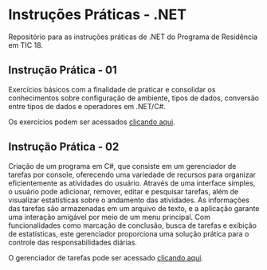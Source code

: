 # Instruções Práticas - .NET
Repositório para as instruções práticas de .NET do Programa de Residência em TIC 18.

## Instrução Prática - 01
Exercícios básicos com a finalidade de praticar e consolidar os conhecimentos sobre configuração de ambiente, tipos de dados, conversão entre tipos de dados e operadores em .NET/C#.

Os exercícios podem ser acessados <a href="https://github.com/lufecrx/residenciatic18-dotnet/tree/NET-P001">clicando aqui</a>.

## Instrução Prática - 02
Criação de um programa em C#, que consiste em um gerenciador de tarefas por console, oferecendo uma variedade de recursos para organizar eficientemente as atividades do usuário. Através de uma interface simples, o usuário pode adicionar, remover, editar e pesquisar tarefas, além de visualizar estatísticas sobre o andamento das atividades. As informações das tarefas são armazenadas em um arquivo de texto, e a aplicação garante uma interação amigável por meio de um menu principal. Com funcionalidades como marcação de conclusão, busca de tarefas e exibição de estatísticas, este gerenciador proporciona uma solução prática para o controle das responsabilidades diárias.

O gerenciador de tarefas pode ser acessado <a href="https://github.com/lufecrx/residenciatic18-dotnet/tree/NET-P002">clicando aqui</a>.